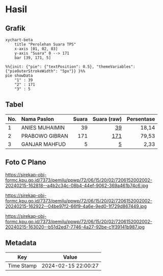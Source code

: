 # Hasil

## Grafik

```mermaid
xychart-beta
    title "Perolehan Suara TPS"
    x-axis [01, 02, 03]
    y-axis "Suara" 0 --> 171
    bar [39, 171, 5]
```

```mermaid
%%{init: {"pie": {"textPosition": 0.5}, "themeVariables": {"pieOuterStrokeWidth": "5px"}} }%%
pie showData
    "1" : 39
    "2" : 171
    "3" : 5
```

## Tabel

| No. | Nama Paslon    | Suara | Suara (raw) | Persentase |
|:--- |:-------------- | -----:| -----------:| ----------:|
| 1   | ANIES MUHAIMIN | 39    | [39][p-1]   | 18,14      |
| 2   | PRABOWO GIBRAN | 171   | [171][p-2]  | 79,53      |
| 3   | GANJAR MAHFUD  | 5     | [5][p-3]    | 2,33       |


[p-1]: https://github.com/gigit-pemilu/pemilu-2024-72-sulawesi-tengah/blob/main/pilpres/hitung-suara/sub/72-sulawesi-tengah/sub/06-morowali/sub/15-bungku-pesisir/sub/2002-tangofa/sub/002-tps/sub/paslon-1.txt
[p-2]: https://github.com/gigit-pemilu/pemilu-2024-72-sulawesi-tengah/blob/main/pilpres/hitung-suara/sub/72-sulawesi-tengah/sub/06-morowali/sub/15-bungku-pesisir/sub/2002-tangofa/sub/002-tps/sub/paslon-2.txt
[p-3]: https://github.com/gigit-pemilu/pemilu-2024-72-sulawesi-tengah/blob/main/pilpres/hitung-suara/sub/72-sulawesi-tengah/sub/06-morowali/sub/15-bungku-pesisir/sub/2002-tangofa/sub/002-tps/sub/paslon-3.txt

## Foto C Plano

https://sirekap-obj-formc.kpu.go.id/7373/pemilu/ppwp/72/06/15/20/02/7206152002002-20240215-162818--a4b2c34c-08b4-44ef-9062-369a461b74c6.jpg

https://sirekap-obj-formc.kpu.go.id/7373/pemilu/ppwp/72/06/15/20/02/7206152002002-20240215-162922--04be97f2-66f9-4a6e-9ed0-1f729d867449.jpg

https://sirekap-obj-formc.kpu.go.id/7373/pemilu/ppwp/72/06/15/20/02/7206152002002-20240215-163020--b51d2ed7-7746-4a27-92be-c1f39141b987.jpg


## Metadata

| Key        | Value               |
| ---------- | ------------------- |
| Time Stamp | 2024-02-15 22:00:27 |



